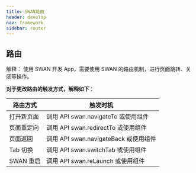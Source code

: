 ```yaml
---
title: SWAN路由
header: develop
nav: framework
sidebar: router
---
```


路由
-----

<notice>解释： </notice>使用 SWAN 开发 App，需要使用 SWAN 的路由机制，进行页面跳转、关闭等操作。


**对于更改路由的触发方式，解释如下**：

|路由方式|触发时机|
|--------|--------|
|打开新页面|调用 API swan.navigateTo 或使用组件<navigator open-type="navigateTo"/>|
|页面重定向|调用 API swan.redirectTo 或使用组件<navigator open-type="redirectTo"/>|
|页面返回|调用 API swan.navigateBack 或使用组件<navigator open-type="navigateBack"/>|
|Tab 切换|调用 API swan.switchTab 或使用组件<navigator open-type="switchTab"/>|
|SWAN 重启|调用 API swan.reLaunch 或使用组件<navigator open-type="reLaunch"/>|
